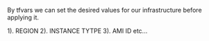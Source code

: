 By tfvars we can set the desired values for our infrastructure before applying it.

1). REGION
2). INSTANCE TYTPE
3). AMI ID etc...
